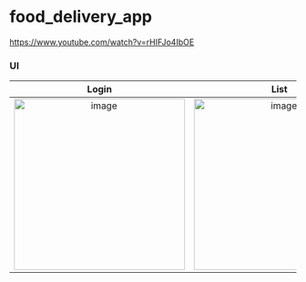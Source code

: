 # food_delivery_app
https://www.youtube.com/watch?v=rHIFJo4IbOE


### UI

| Login| List | Add | Cart | Checkout | Recipt |
| :-------------------------:|:-------------------------:| :-------------------------:|:-------------------------:| :-------------------------:|:-------------------------:|
| <img width="300" alt="image" src="https://github.com/YamamotoDesu/food_delivery_app/assets/47273077/bd899961-68fd-43ea-8bd5-9427c33cd9ee">|<img width="300" alt="image" src="https://github.com/YamamotoDesu/food_delivery_app/assets/47273077/00a8e070-42e9-4469-a475-2ae2f771c379"> |<img width="300" alt="image" src="https://github.com/YamamotoDesu/food_delivery_app/assets/47273077/7462780b-88d1-41ef-b534-91ba19398e47"> | <img width="300" alt="image" src="https://github.com/YamamotoDesu/food_delivery_app/assets/47273077/a2a91e77-f2bf-40d0-a578-01b3cea9b034"> |<img width="300" alt="image" src="https://github.com/YamamotoDesu/food_delivery_app/assets/47273077/9ced7626-f9ee-40f9-80fb-3303278a811f">|<img width="300" alt="image" src="https://github.com/YamamotoDesu/food_delivery_app/assets/47273077/266dfda0-a682-4e3c-9eb3-59af53fa8fde">|

